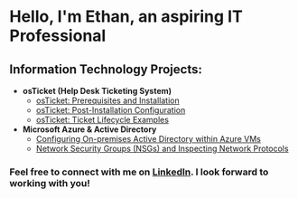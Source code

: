 <h1>Hello, I'm Ethan, an aspiring IT Professional</h1>

<h2>Information Technology Projects:</h2>

- <b>osTicket (Help Desk Ticketing System)</b>
  - [osTicket: Prerequisites and Installation](https://github.com/ethanblomquist/osticket-prereqs)
  - [osTicket: Post-Installation Configuration](https://github.com/ethanblomquist/post-install-config)
  - [osTicket: Ticket Lifecycle Examples](https://github.com/ethanblomquist/ticket-lifecycle)
- <b>Microsoft Azure & Active Directory</b>
  - [Configuring On-premises Active Directory within Azure VMs](https://github.com/joshmadakorcc/configure-ad)
  - [Network Security Groups (NSGs) and Inspecting Network Protocols](https://github.com/joshmadakorcc/azure-network-protocols)

<h3>Feel free to connect with me on <a href="https://linkedin.com/in/ethan-blomquist">LinkedIn</a>. I look forward to working with you!<h3> 

